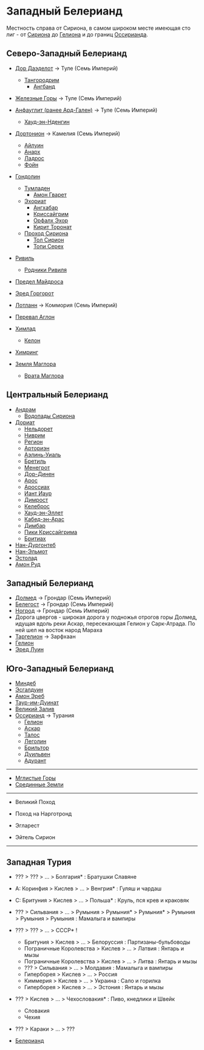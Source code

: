 # Западный Белерианд

Местность справа от Сириона, в самом широком месте имеющая сто лиг - от
[Сириона](Сирион.md) до [Гелиона](Гелион.md) и до границ
[Оссирианда](Оссирианд.md).

## Северо-Западный Белерианд

*   [Дор Даэделот](Дор%20Даэделот.md)           ->  Туле (Семь Империй)
    *   [Тангородрим](Тангородрим.md)
        *   [Ангбанд](Ангбанд.md)
*   [Железные Горы](Железные%20Горы.md)         ->  Туле (Семь Империй)
*   [Анфауглит (ранее Ард-Гален)](Ард-Гален.md) ->  Туле (Семь Империй)
    *   [Хауд-эн-Нденгин](Хауд-эн-Нденгин.md)
*   [Дортонион](Дортонион.md)                   ->  Камелия (Семь Империй)
    *   [Айлуин](Айлуин.md)
    *   [Анарх](Анарх.md)
    *   [Ладрос](Ладрос.md)
    *   [Фойн](Фойн.md)
*   [Гондолин](Гондолин.md)
    *   [Тумладен](Тумладен.md)
        *   [Амон Гварет](Амон%20Гварет.md)
    *   [Эхориат](Эхориат.md)
        *   [Ангхабар](Ангхабар.md)
        *   [Криссайгрим](Криссайгрим.md)
        *   [Орфалх Эхор](Орфалх%20Эхор.md)
        *   [Кирит Торонат](Кирит%20Торонат.md)
    *   [Проход Сириона](Ущелье%20Сириона.md)
        *   [Тол Сирион](Тол%20Сирион.md)
        *   [Топи Серех](Топи%20Серех.md)
*   [Ривиль](Ривиль.md)
    *   [Родники Ривиля](Родники%20Ривиля.md)

*   [Предел Майдроса](Предел%20Майдроса.md)
*   [Эред Горгорот](Эред%20Горгорот.md)
*   [Лотланн](Лотланн.md)                       ->  Коммория (Семь Империй)
*   [Перевал Аглон](Перевал%20Аглон.md)
*   [Химлад](Химлад.md)
    *   [Келон](Келон.md)
*   [Химринг](Химринг.md)
*   [Земля Маглора](Земля%20Маглора.md)
    *   [Врата Маглора](Врата%20Маглора.md)

## Центральный Белерианд

*   [Андрам](Андрам.md)
    *   [Водопады Сириона](Водопады%20Сириона.md)
*   [Дориат](Дориат.md)
    *   [Нельдорет](Нельдорет.md)
    *   [Ниврим](Ниврим.md)
    *   [Регион](Регион.md)
    *   [Арториэн](Арториэн.md)
    *   [Аэлинь-Уиаль](Аэлинь-Уиаль.md)
    *   [Бретиль](Бретиль.md)
    *   [Менегрот](Менегрот.md)
    *   [Дор-Динен](Дор-Динен.md)
    *   [Арос](Арос.md)
    *   [Ароссиах](Ароссиах.md)
    *   [Иант Иаур](Иант%20Иаур.md)
    *   [Димрост](Димрост.md)
    *   [Келеброс](Келеброс.md)
    *   [Хауд-эн-Эллет](Хауд-эн-Эллет.md)
    *   [Кабед-эн-Арас](Кабед-эн-Арас.md)
    *   [Димбар](Димбар.md)
    *   [Пики Криссайгрима](Криссайгрим.md)
    *   [Бритиах](Бритиах.md)
*   [Нан-Дургонтеб](Нан-Дургонтеб.md)
*   [Нан-Эльмот](Нан-Эльмот.md)
*   [Эстолад](Эстолад.md)
*   [Амон Руд](Амон%20Руд.md)

## Западный Белерианд

*   [Долмед](Долмед.md)         ->  Грондар (Семь Империй)
*   [Белегост](Белегост.md)     ->  Грондар (Семь Империй)
*   [Ногрод](Ногрод.md)         ->  Грондар (Семь Империй)
*   Дорога цвергов - широкая дорога у подножья отрогов горы Долмед, идущая
    вдоль реки Аскар, пересекающая Гелион у Сарк-Атрада. По ней шел на восток
    народ Мараха
*   [Таргелион](Таргелион.md)   ->  Зарфхаан
*   [Гелион](Гелион.md)
*   [Эред Луин](Синие%20Горы.md)

## Юго-Западный Белерианд

*   [Миндеб](Миндеб.md)
*   [Эсгалдуин](Эсгалдуин.md)
*   [Амон Эреб](Амон%20Эреб.md)
*   [Таур-им-Дуинат](Таур-им-Дуйнат.md)
*   [Великий Залив](Великий%20Залив.md)
*   [Оссирианд](Оссирианд.md)   ->  Турания
    *   [Гелион](Гелион.md)
    *   [Аскар](Аскар.md)
    *   [Талос](Талос.md)
    *   [Леголин](Леголин.md)
    *   [Брильтор](Брильтор.md)
    *   [Дуильвен](Дуильвен.md)
    *   [Адурант](Адурант.md)

----

*   [Мглистые Горы](Мглистые%20Горы.md)
*   [Срединные Земли](Срединные%20Земли.md)

----

*   Великий Поход
*   Поход на Нарготронд

*   Эгларест
*   Эйтель Сирион

----
## Западная Турия

*   ???             >   ???         >   ... >   Болгария*       :   Братушки Славяне
*   А:  Коринфия    >   Кислев      >   ... >   Венгрия*        :   Гуляш и чардаш
*   С:  Бритуния    >   Кислев      >   ... >   Польша*         :   Круль, пся крев и краковяк
*   ???             >   Сильвания   >   ... >   Румыния     >   Румыния*        >   Румыния*        >   Румыния         >   Румыния         >   Румыния :   Мамалыга и вампиры
*   ???             >   ???         >   ... >   СССР*       !
    *   Бритуния                >   Кислев      >   ... >   Белоруссия  :   Партизаны-бульбоводы
    *   Пограничные Королевства >   Кислев      >   ... >   Латвия      :   Янтарь и мызы
    *   Пограничные Королевства >   Кислев      >   ... >   Литва       :   Янтарь и мызы
    *   ???                     >   Сильвания   >   ... >   Молдавия    :   Мамалыга и вампиры
    *   Гиперборея              >   Кислев      >   ... >   Россия
    *   Киммерия                >   Кислев      >   ... >   Украина     :   Сало и горилка
    *   Гиперборея              >   Кислев      >   ... >   Эстония     :   Янтарь и мызы
*   ???             >   Кислев      >   ... >   Чехословакия*   :   Пиво, кнедлики и Швейк
    *   Словакия
    *   Чехия
*   ???             >   Караки      >   ... >   ???


*   [Белерианд](index.md)
